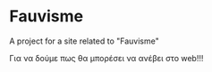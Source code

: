 # Fauvisme
A project for a site related to "Fauvisme"

Για να δούμε πως θα μπορέσει να ανέβει στο web!!!
